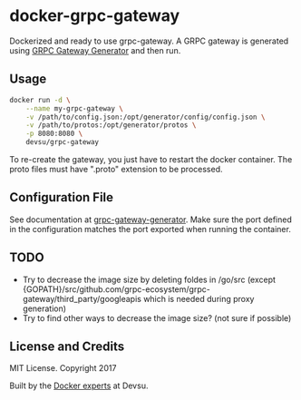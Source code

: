 # docker-grpc-gateway
Dockerized and ready to use grpc-gateway. A GRPC gateway is generated using [GRPC Gateway Generator](https://github.com/devsu/grpc-gateway-generator) and then run.

## Usage

```bash
docker run -d \
    --name my-grpc-gateway \
    -v /path/to/config.json:/opt/generator/config/config.json \
    -v /path/to/protos:/opt/generator/protos \
    -p 8080:8080 \
    devsu/grpc-gateway
```

To re-create the gateway, you just have to restart the docker container. The proto files must have ".proto" extension to be processed. 

## Configuration File

See documentation at [grpc-gateway-generator](https://github.com/devsu/grpc-gateway-generator). Make sure the port defined in the configuration matches the port exported when running the container.

## TODO

- Try to decrease the image size by deleting foldes in /go/src (except {GOPATH}/src/github.com/grpc-ecosystem/grpc-gateway/third_party/googleapis which is needed during proxy generation)
- Try to find other ways to decrease the image size? (not sure if possible)

## License and Credits

MIT License. Copyright 2017

Built by the [Docker experts](https://devsu.com) at Devsu.
